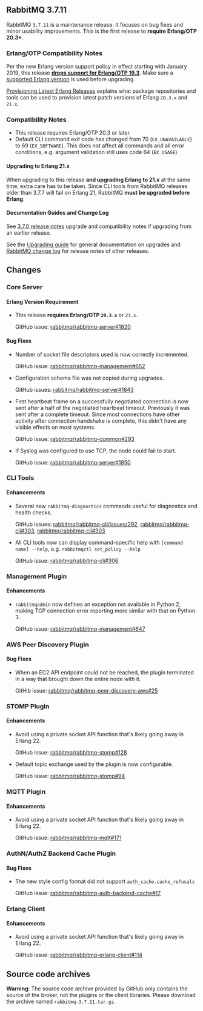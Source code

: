 ## RabbitMQ 3.7.11

RabbitMQ `3.7.11` is a maintenance release. It focuses on bug fixes and
minor usability improvements. This is the first release to **require Erlang/OTP 20.3+**.

### Erlang/OTP Compatibility Notes

Per the new Erlang version support policy in effect starting with January 2019,
this release [**drops support for Erlang/OTP 19.3**](https://groups.google.com/d/msg/rabbitmq-users/G4UJ9zbIYHs/qCeyjkjyCQAJ). Make sure a [supported Erlang version](https://www.rabbitmq.com/which-erlang.html) is used before upgrading.

[Provisioning Latest Erlang Releases](https://www.rabbitmq.com/which-erlang.html#erlang-repositories) explains what package repositories and tools can be used to provision latest patch versions of Erlang `20.3.x` and `21.x`.

### Compatibility Notes

 * This release requires Erlang/OTP 20.3 or later.
 * Default CLI command exit code has changed from 70 (`EX_UNAVAILABLE`) to 69 (`EX_SOFTWARE`).
   This does not affect all commands and all error conditions, e.g. argument validation still uses code 64 (`EX_USAGE`)

#### Upgrading to Erlang 21.x

When upgrading to this release **and upgrading Erlang to 21.x** at the same time, extra care has to be taken.
Since CLI tools from RabbitMQ releases older than 3.7.7 will fail on Erlang 21, RabbitMQ **must be upgraded before Erlang**.

#### Documentation Guides and Change Log

See [3.7.0 release notes](https://github.com/rabbitmq/rabbitmq-server/releases/tag/v3.7.0) upgrade and
compatibility notes if upgrading from an earlier release.

See the [Upgrading guide](http://www.rabbitmq.com/upgrade.html) for general documentation on upgrades and
[RabbitMQ change log](http://www.rabbitmq.com/changelog.html) for release notes of other releases.


## Changes

### Core Server

#### Erlang Version Requirement

 * This release **requires Erlang/OTP `20.3.x`** or `21.x`.
 
   GitHub issue: [rabbitmq/rabbitmq-server#1820](https://github.com/rabbitmq/rabbitmq-server/issues/1820)

#### Bug Fixes

 * Number of socket file descriptors used is now correctly incremented.
 
   GitHub issue: [rabbitmq/rabbitmq-management#652](https://github.com/rabbitmq/rabbitmq-management/issues/652)

 * Configuration schema file was not copied during upgrades.
 
   GitHub issues: [rabbitmq/rabbitmq-server#1843](https://github.com/rabbitmq/rabbitmq-server/issues/1843)

 * First heartbeat frame on a successfully negotiated connection is now sent after a half of the negotiated heartbeat
   timeout. Previously it was sent after a complete timeout. Since most connections have other activity after
   connection handshake is complete, this didn't have any visible effects on most systems.
   
   GitHub issue: [rabbitmq/rabbitmq-common#293](https://github.com/rabbitmq/rabbitmq-common/pull/293)

 * If Syslog was configured to use TCP, the node could fail to start.
 
   GitHub issue: [rabbitmq/rabbitmq-server#1850](https://github.com/rabbitmq/rabbitmq-server/issues/1850)

### CLI Tools

#### Enhancements

  * Several new `rabbitmq-diagnostics` commands useful for diagnostics and health checks.
  
    GitHub issues: [rabbitmq/rabbitmq-cli/issues/292](https://github.com/rabbitmq/rabbitmq-cli/issues/292), [rabbitmq/rabbitmq-cli#303](https://github.com/rabbitmq/rabbitmq-cli/pull/303), [rabbitmq/rabbitmq-cli#303](https://github.com/rabbitmq/rabbitmq-cli/pull/303)

  * All CLI tools now can display command-specific help with `[command name] --help`, e.g. `rabbitmqctl set_policy --help`
  
    GitHub issue: [rabbitmq/rabbitmq-cli#306](https://github.com/rabbitmq/rabbitmq-cli/pull/306)


### Management Plugin

#### Enhancements

 * `rabbitmqadmin` now defines an exception not available in Python 2, making TCP connection
    error reporting more similar with that on Python 3.
    
    GitHub issue: [rabbitmq/rabbitmq-management#647](https://github.com/rabbitmq/rabbitmq-management/issues/647)


### AWS Peer Discovery Plugin

#### Bug Fixes

  * When an EC2 API endpoint could not be reached, the plugin terminated in a way that
    brought down the entire node with it.
  
    GitHib issue: [rabbitmq/rabbitmq-peer-discovery-aws#25](https://github.com/rabbitmq/rabbitmq-peer-discovery-aws/issues/25)


### STOMP Plugin

#### Enhancements

 * Avoid using a private socket API function that's likely going away in Erlang 22.
 
   GitHub issue: [rabbitmq/rabbitmq-stomp#128](https://github.com/rabbitmq/rabbitmq-stomp/pull/128)

 * Default topic exchange used by the plugin is now configurable.
 
   GitHub issue: [rabbitmq/rabbitmq-stomp#94](https://github.com/rabbitmq/rabbitmq-stomp/issues/94)


### MQTT Plugin

#### Enhancements

 * Avoid using a private socket API function that's likely going away in Erlang 22.
 
   GitHub issue: [rabbitmq/rabbitmq-mqtt#171](https://github.com/rabbitmq/rabbitmq-mqtt/pull/171)


### AuthN/AuthZ Backend Cache Plugin

#### Bug Fixes

 * The new style config format did not support `auth_cache.cache_refusals`
 
   GitHub issue: [rabbitmq/rabbitmq-auth-backend-cache#17](https://github.com/rabbitmq/rabbitmq-auth-backend-cache/issues/17)

### Erlang Client

#### Enhancements

 * Avoid using a private socket API function that's likely going away in Erlang 22.
 
   GitHub issue: [rabbitmq/rabbitmq-erlang-client#114](https://github.com/rabbitmq/rabbitmq-erlang-client/pull/114)



## Source code archives

**Warning**: The source code archive provided by GitHub only contains the source of the broker,
not the plugins or the client libraries. Please download the archive named `rabbitmq-3.7.11.tar.gz`.
